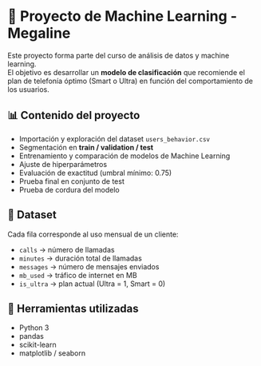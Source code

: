 # 🤖 Proyecto de Machine Learning - Megaline

Este proyecto forma parte del curso de análisis de datos y machine learning.  
El objetivo es desarrollar un **modelo de clasificación** que recomiende el plan de telefonía óptimo (Smart o Ultra) en función del comportamiento de los usuarios.  

## 📊 Contenido del proyecto
- Importación y exploración del dataset `users_behavior.csv`
- Segmentación en **train / validation / test**
- Entrenamiento y comparación de modelos de Machine Learning
- Ajuste de hiperparámetros
- Evaluación de exactitud (umbral mínimo: 0.75)
- Prueba final en conjunto de test
- Prueba de cordura del modelo


## 📌 Dataset
Cada fila corresponde al uso mensual de un cliente:
- `calls` → número de llamadas  
- `minutes` → duración total de llamadas  
- `messages` → número de mensajes enviados  
- `mb_used` → tráfico de internet en MB  
- `is_ultra` → plan actual (Ultra = 1, Smart = 0)

## 🚀 Herramientas utilizadas
- Python 3
- pandas
- scikit-learn
- matplotlib / seaborn
